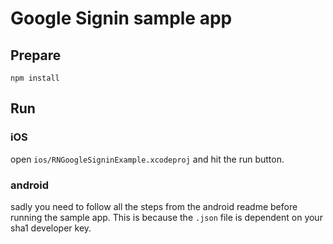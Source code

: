# Google Signin sample app

## Prepare
```
npm install
```

## Run

### iOS
open `ios/RNGoogleSigninExample.xcodeproj` and hit the run button.

### android
sadly you need to follow all the steps from the android readme before running the sample app. This is because the `.json` file is dependent on your sha1 developer key.
